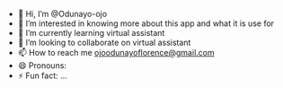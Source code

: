 - 👋 Hi, I’m @Odunayo-ojo
- 👀 I’m interested in knowing more about this app and what it is use for
- 🌱 I’m currently learning virtual assistant
- 💞️ I’m looking to collaborate on virtual assistant
- 📫 How to reach me ojoodunayoflorence@gmail.com
- 😄 Pronouns: 
- ⚡ Fun fact: ...

<!---
Odunayo-ojo/Odunayo-ojo is a ✨ special ✨ repository because its `README.md` (this file) appears on your GitHub profile.
You can click the Preview link to take a look at your changes.
--->
